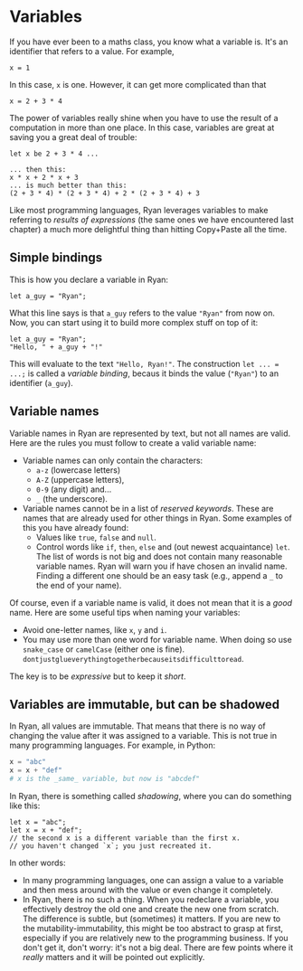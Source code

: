 # Variables

If you have ever been to a maths class, you know what a variable is. It's an identifier that refers to a value. For example,
```
x = 1
```
In this case, `x` is one. However, it can get more complicated than that
```
x = 2 + 3 * 4
```
The power of variables really shine when you have to use the result of a computation in more than one place. In this case, variables are great at saving you a great deal of trouble:
```
let x be 2 + 3 * 4 ...

... then this:
x * x + 2 * x + 3
... is much better than this:
(2 + 3 * 4) * (2 + 3 * 4) + 2 * (2 + 3 * 4) + 3
```

Like most programming languages, Ryan leverages variables to make referring to _results of expressions_ (the same ones we have encountered last chapter) a much more delightful thing than hitting Copy+Paste all the time.

## Simple bindings

This is how you declare a variable in Ryan:
```ryan
let a_guy = "Ryan";
```
What this line says is that `a_guy` refers to the value `"Ryan"` from now on. Now, you can start using it to build more complex stuff on top of it:
```ryan
let a_guy = "Ryan";
"Hello, " + a_guy + "!"
```
This will evaluate to the text `"Hello, Ryan!"`. The construction `let ... = ...;` is called a _variable binding_, becaus it binds the value (`"Ryan"`) to an identifier (`a_guy`).

## Variable names

Variable names in Ryan are represented by text, but not all names are valid. Here are the rules you must follow to create a valid variable name:

* Variable names can only contain the characters:
    * `a-z` (lowercase letters)
    * `A-Z` (uppercase letters),
    * `0-9` (any digit) and...
    * `_` (the underscore). 
* Variable names cannot be in a list of _reserved keywords_. These are names that are already used for other things in Ryan. Some examples of this you have already found:
    * Values like `true`, `false` and `null`.
    * Control words like `if`, `then`, `else` and (out newest acquaintance) `let`.
The list of words is not big and does not contain many reasonable variable names. Ryan will warn you if have chosen an invalid name. Finding a different one should be an easy task (e.g., append a `_` to the end of your name).

Of course, even if a variable name is valid, it does not mean that it is a _good_ name. Here are some useful tips when naming your variables:

* Avoid one-letter names, like `x`, `y` and `i`.
* You may use more than one word for variable name. When doing so use `snake_case` or `camelCase` (either one is fine). `dontjustglueverythingtogetherbecauseitsdifficulttoread`.

The key is to be _expressive_ but to keep it _short_.

## Variables are immutable, but can be shadowed

In Ryan, all values are immutable. That means that there is no way of changing the value after it was assigned to a variable. This is not true in many programming languages. For example, in Python:
```python
x = "abc"
x = x + "def"
# x is the _same_ variable, but now is "abcdef"
```
In Ryan, there is something called _shadowing_, where you can do something like this:
```ryan
let x = "abc";
let x = x + "def";
// the second x is a different variable than the first x.
// you haven't changed `x`; you just recreated it.
```
In other words:
* In many programming languages, one can assign a value to a variable and then mess around with the value or even change it completely.
* In Ryan, there is no such a thing. When you redeclare a variable, you effectively destroy the old one and create the new one from scratch.
The difference is subtle, but (sometimes) it matters. If you are new to the mutability-immutability, this might be too abstract to grasp at first, especially if you are relatively new to the programming business. If you don't get it, don't worry: it's not a big deal. There are few points where it _really_ matters and it will be pointed out explicitly.
